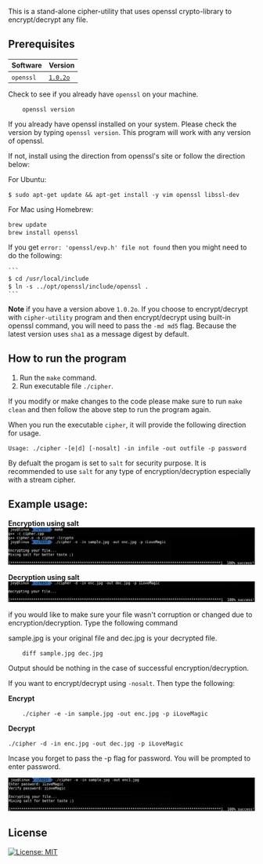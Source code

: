 This is a stand-alone cipher-utility that uses openssl crypto-library to encrypt/decrypt any file.


Prerequisites
-------------

| Software    | Version     |
| ----------- | ----------- |
| `openssl`   | [`1.0.2o`](https://www.openssl.org/source/)|

Check to see if you already have `openssl` on your machine.
```
    openssl version
```

If you already have openssl installed on your system. Please check the version by typing `openssl version`. This program will work with any version of openssl. 

If not, install using the direction from openssl's site or follow the direction below:

For Ubuntu:

    
    $ sudo apt-get update && apt-get install -y vim openssl libssl-dev
    
    
For Mac using Homebrew:

    brew update
    brew install openssl
    
If you get `error: 'openssl/evp.h' file not found` then you might need to do the following:

    ```
    $ cd /usr/local/include 
    $ ln -s ../opt/openssl/include/openssl .
    ```

**Note** if you have a version above `1.0.2o`. If you choose to encrypt/decrypt with `cipher-utility` program and then encrypt/decrypt using built-in openssl command, you will need to pass the `-md md5` flag. Because the latest version uses `sha1` as a message digest by default.


How to run the program
----------------------

1. Run the `make` command. 
2. Run executable file `./cipher`.

If you modify or make changes to the code please make sure to run `make clean` and then follow the above step to run the program again.

When you run the executable `cipher`, it will provide the following direction for usage.

```
Usage: ./cipher -[e|d] [-nosalt] -in infile -out outfile -p password
```
By defualt the progam is set to `salt` for security purpose. It is recommended to use `salt` for any type of encryption/decryption especially with a stream cipher. 

Example usage:
-----------------------------
**Encryption using salt** 
![salt encryption][usage1]

**Decryption using salt**
![salt decryption][usage2]

if you would like to make sure your file wasn't corruption or changed due to encryption/decryption. Type the following command

sample.jpg is your original file and dec.jpg is your decrypted file.
```
    diff sample.jpg dec.jpg
```
Output should be nothing in the case of successful encryption/decryption.

If you want to encrypt/decrypt using `-nosalt`. Then type the following:

**Encrypt**
```
    ./cipher -e -in sample.jpg -out enc.jpg -p iLoveMagic
```
**Decrypt**
```
./cipher -d -in enc.jpg -out dec.jpg -p iLoveMagic
```

Incase you forget to pass the -p flag for password. You will be prompted to enter password.

![forgot password][usage3]



[usage1]: images/usage1.png
[usage2]: images/usage2.png
[usage3]: images/usage3.png

License
-------
[![License: MIT](https://img.shields.io/badge/License-MIT-yellow.svg)](https://opensource.org/licenses/MIT)








